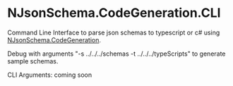 # NJsonSchema.CodeGeneration.CLI
Command Line Interface to parse json schemas to typescript or c# using [NJsonSchema.CodeGeneration](https://github.com/NJsonSchema/NJsonSchema).

Debug with arguments "-s ../../../schemas -t ../../../typeScripts" to generate sample schemas.

CLI Arguments:
coming soon

